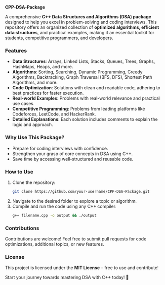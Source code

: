 

**CPP-DSA-Package**  

A comprehensive **C++ Data Structures and Algorithms (DSA) package** designed to help you excel in problem-solving and coding interviews. This repository offers an organized collection of **optimized algorithms, efficient data structures**, and practical examples, making it an essential toolkit for students, competitive programmers, and developers.  

### Features  
- **Data Structures**: Arrays, Linked Lists, Stacks, Queues, Trees, Graphs, HashMaps, Heaps, and more.  
- **Algorithms**: Sorting, Searching, Dynamic Programming, Greedy Algorithms, Backtracking, Graph Traversal (BFS, DFS), Shortest Path Algorithms, and more.  
- **Code Optimization**: Solutions with clean and readable code, adhering to best practices for faster execution.  
- **Real-world Examples**: Problems with real-world relevance and practical use cases.  
- **Competitive Programming**: Problems from leading platforms like Codeforces, LeetCode, and HackerRank.  
- **Detailed Explanations**: Each solution includes comments to explain the logic and approach.  

### Why Use This Package?  
- Prepare for coding interviews with confidence.  
- Strengthen your grasp of core concepts in DSA using C++.  
- Save time by accessing well-structured and reusable code.  

### How to Use  
1. Clone the repository:  
   ```bash
   git clone https://github.com/your-username/CPP-DSA-Package.git
   ```  
2. Navigate to the desired folder to explore a topic or algorithm.  
3. Compile and run the code using any C++ compiler:  
   ```bash
   g++ filename.cpp -o output && ./output
   ```  

### Contributions  
Contributions are welcome! Feel free to submit pull requests for code optimizations, additional topics, or new features.  

### License  
This project is licensed under the **MIT License** – free to use and contribute!  

Start your journey towards mastering DSA with C++ today! 🚀
